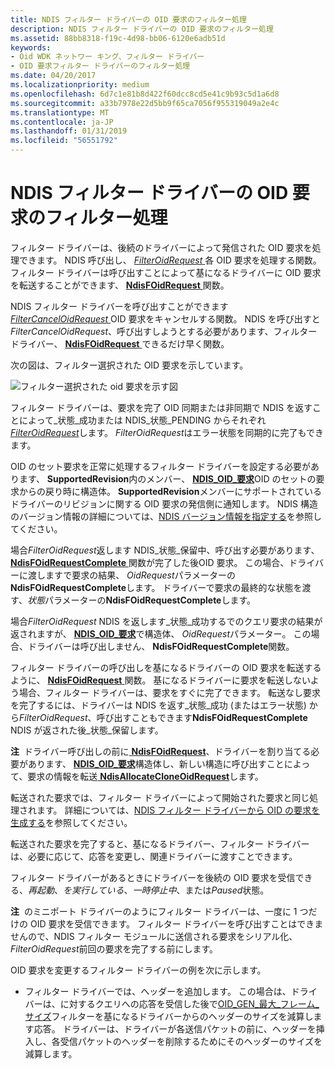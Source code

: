 ```yaml
---
title: NDIS フィルター ドライバーの OID 要求のフィルター処理
description: NDIS フィルター ドライバーの OID 要求のフィルター処理
ms.assetid: 88bb8318-f19c-4d98-bb06-6120e6adb51d
keywords:
- Oid WDK ネットワー キング、フィルター ドライバー
- OID 要求フィルター ドライバーのフィルター処理
ms.date: 04/20/2017
ms.localizationpriority: medium
ms.openlocfilehash: 6d7c1e81b8d422f60dcc8cd5e41c9b93c5d1a6d8
ms.sourcegitcommit: a33b7978e22d5bb9f65ca7056f955319049a2e4c
ms.translationtype: MT
ms.contentlocale: ja-JP
ms.lasthandoff: 01/31/2019
ms.locfileid: "56551792"
---
```

# <a name="filtering-oid-requests-in-an-ndis-filter-driver"></a>NDIS フィルター ドライバーの OID 要求のフィルター処理





フィルター ドライバーは、後続のドライバーによって発信された OID 要求を処理できます。 NDIS 呼び出し、 [ *FilterOidRequest* ](https://msdn.microsoft.com/library/windows/hardware/ff549954)各 OID 要求を処理する関数。 フィルター ドライバーは呼び出すことによって基になるドライバーに OID 要求を転送することができます、 [ **NdisFOidRequest** ](https://msdn.microsoft.com/library/windows/hardware/ff561830)関数。

NDIS フィルター ドライバーを呼び出すことができます[ *FilterCancelOidRequest* ](https://msdn.microsoft.com/library/windows/hardware/ff549911) OID 要求をキャンセルする関数。 NDIS を呼び出すと*FilterCancelOidRequest*、呼び出すしようとする必要があります、フィルター ドライバー、 [ **NdisFOidRequest** ](https://msdn.microsoft.com/library/windows/hardware/ff561830)できるだけ早く関数。

次の図は、フィルター選択された OID 要求を示しています。

![フィルター選択された oid 要求を示す図](images/requestfilter.png)

フィルター ドライバーは、要求を完了 OID 同期または非同期で NDIS を返すことによって\_状態\_成功または NDIS\_状態\_PENDING からそれぞれ[ *FilterOidRequest*](https://msdn.microsoft.com/library/windows/hardware/ff549954)します。 *FilterOidRequest*はエラー状態を同期的に完了もできます。

OID のセット要求を正常に処理するフィルター ドライバーを設定する必要があります、 **SupportedRevision**内のメンバー、 [ **NDIS\_OID\_要求**](https://msdn.microsoft.com/library/windows/hardware/ff566710)OID のセットの要求からの戻り時に構造体。 **SupportedRevision**メンバーにサポートされているドライバーのリビジョンに関する OID 要求の発信側に通知します。 NDIS 構造のバージョン情報の詳細については、[NDIS バージョン情報を指定する](specifying-ndis-version-information.md)を参照してください。

場合*FilterOidRequest*返します NDIS\_状態\_保留中、呼び出す必要があります、 [ **NdisFOidRequestComplete** ](https://msdn.microsoft.com/library/windows/hardware/ff561833)関数が完了した後OID 要求。 この場合、ドライバーに渡しますで要求の結果、 *OidRequest*パラメーターの**NdisFOidRequestComplete**します。 ドライバーで要求の最終的な状態を渡す、*状態*パラメーターの**NdisFOidRequestComplete**します。

場合*FilterOidRequest* NDIS を返します\_状態\_成功するでのクエリ要求の結果が返されますが、 [ **NDIS\_OID\_要求**](https://msdn.microsoft.com/library/windows/hardware/ff566710)で構造体、 *OidRequest*パラメーター。 この場合、ドライバーは呼び出しません、 **NdisFOidRequestComplete**関数。

フィルター ドライバーの呼び出しを基になるドライバーの OID 要求を転送するように、 [ **NdisFOidRequest** ](https://msdn.microsoft.com/library/windows/hardware/ff561830)関数。 基になるドライバーに要求を転送しないよう場合、フィルター ドライバーは、要求をすぐに完了できます。 転送なし要求を完了するには、ドライバーは NDIS を返す\_状態\_成功 (またはエラー状態) から*FilterOidRequest*、呼び出すこともできます**NdisFOidRequestComplete** NDIS が返された後\_状態\_保留します。

**注**  ドライバー呼び出しの前に[ **NdisFOidRequest**](https://msdn.microsoft.com/library/windows/hardware/ff561830)、ドライバーを割り当てる必要があります、 [ **NDIS\_OID\_要求**](https://msdn.microsoft.com/library/windows/hardware/ff566710)構造体し、新しい構造に呼び出すことによって、要求の情報を転送[ **NdisAllocateCloneOidRequest**](https://msdn.microsoft.com/library/windows/hardware/ff560706)します。

 

転送された要求では、フィルター ドライバーによって開始された要求と同じ処理されます。 詳細については、[NDIS フィルター ドライバーから OID の要求を生成する](generating-oid-requests-from-an-ndis-filter-driver.md)を参照してください。

転送された要求を完了すると、基になるドライバー、フィルター ドライバーは、必要に応じて、応答を変更し、関連ドライバーに渡すことできます。

フィルター ドライバーがあるときにドライバーを後続の OID 要求を受信できる、*再起動*、*を実行している*、*一時停止中*、または*Paused*状態。

**注**  のミニポート ドライバーのようにフィルター ドライバーは、一度に 1 つだけの OID 要求を受信できます。 フィルター ドライバーを呼び出すことはできませんので、NDIS フィルター モジュールに送信される要求をシリアル化、 *FilterOidRequest*前回の要求を完了する前にします。

 

OID 要求を変更するフィルター ドライバーの例を次に示します。

-   フィルター ドライバーでは、ヘッダーを追加します。 この場合は、ドライバーは、に対するクエリへの応答を受信した後で[OID\_GEN\_最大\_フレーム\_サイズ](https://msdn.microsoft.com/library/windows/hardware/ff569598)フィルターを基になるドライバーからのヘッダーのサイズを減算します応答。 ドライバーは、ドライバーが各送信パケットの前に、ヘッダーを挿入し、各受信パケットのヘッダーを削除するためにそのヘッダーのサイズを減算します。

 

 





